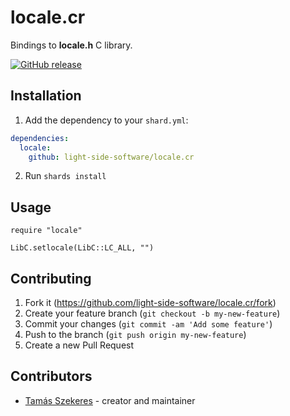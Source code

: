# locale.cr

Bindings to **locale.h** C library.

[![GitHub release](https://img.shields.io/github/release/light-side-software/locale.cr.svg)](https://github.com/light-side-software/locale.cr/releases)

## Installation

1. Add the dependency to your `shard.yml`:
```yaml
dependencies:
  locale:
    github: light-side-software/locale.cr
```
2. Run `shards install`

## Usage

```crystal
require "locale"

LibC.setlocale(LibC::LC_ALL, "")
```

## Contributing

1. Fork it (<https://github.com/light-side-software/locale.cr/fork>)
2. Create your feature branch (`git checkout -b my-new-feature`)
3. Commit your changes (`git commit -am 'Add some feature'`)
4. Push to the branch (`git push origin my-new-feature`)
5. Create a new Pull Request

## Contributors

- [Tamás Szekeres](https://github.com/TamasSzekeres) - creator and maintainer
